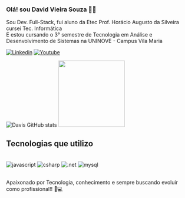
### Olá! sou David Vieira Souza 🖐🏾
Sou Dev. Full-Stack, fui aluno da Etec Prof. Horácio Augusto da Silveira cursei Tec. Informática <br/>
E estou cursando o 3° semestre de  Tecnologia em Análise e Desenvolvimento de Sistemas na UNINOVE - Campus Vila Maria</br>

[![Linkedin](https://img.shields.io/badge/LinkedIn-0077B5?style=for-the-badge&logo=linkedin&logoColor=white)](https://www.linkedin.com/in/david-vieira-souza-1a70a8283?lipi=urn%3Ali%3Apage%3Ad_flagship3_profile_view_base_contact_details%3BtE32TDaLTVeMEVoEfNTAjg%3D%3D)
[![Youtube](https://img.shields.io/badge/YouTube-FF0000?style=for-the-badge&logo=youtube&logoColor=white)](https://www.youtube.com/channel/UCcXPzp33xl2LNLgkSIl5IwQ)

![Davis GitHub stats](https://github-readme-stats.vercel.app/api?username=vsdavis&show_icons=true&theme=radical)
<img height="180em" src="https://github-readme-stats.vercel.app/api/top-langs/?username=vsdavis&layout=compact&langs_count=7&theme=dark"/>

## Tecnologias que utilizo 

<div style="display: inline_block"><br/>

   <img align="center" alt="javascript" src="https://img.shields.io/badge/JavaScript-F7DF1E?style=for-the-badge&logo=javascript&logoColor=black" />
   <img align="center" alt="csharp" src="https://img.shields.io/badge/C%23-239120?style=for-the-badge&logo=c-sharp&logoColor=white" />
    <img align="center" alt=".net" src="https://img.shields.io/badge/.NET-5C2D91?style=for-the-badge&logo=.net&logoColor=white" />
     <img align="center" alt="mysql" src="https://img.shields.io/badge/MySQL-005C84?style=for-the-badge&logo=mysql&logoColor=white" />
    
</div><br/>

Apaixonado por Tecnologia, conhecimento e sempre buscando evoluir como profissional!! 🚀💻

